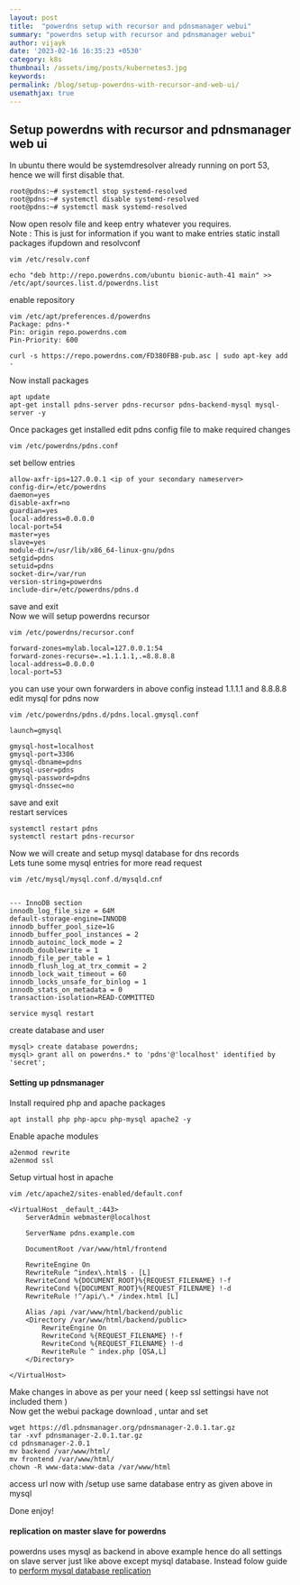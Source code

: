 ```yaml
---
layout: post
title:  "powerdns setup with recursor and pdnsmanager webui"
summary: "powerdns setup with recursor and pdnsmanager webui"
author: vijayk
date: '2023-02-16 16:35:23 +0530'
category: k8s
thumbnail: /assets/img/posts/kubernetes3.jpg
keywords: 
permalink: /blog/setup-powerdns-with-recursor-and-web-ui/
usemathjax: true
---
```


## Setup powerdns with recursor and pdnsmanager web ui   
In ubuntu there would be systemdresolver already running on port 53, hence we will first disable that.   
```
root@pdns:~# systemctl stop systemd-resolved
root@pdns:~# systemctl disable systemd-resolved
root@pdns:~# systemctl mask systemd-resolved
```   
Now open resolv file and keep entry whatever you requires.   
Note : This is just for information if you want to make entries static install packages ifupdown and resolvconf   

```
vim /etc/resolv.conf

echo "deb http://repo.powerdns.com/ubuntu bionic-auth-41 main" >> /etc/apt/sources.list.d/powerdns.list

```   
enable repository   
```
vim /etc/apt/preferences.d/powerdns
Package: pdns-*
Pin: origin repo.powerdns.com
Pin-Priority: 600

curl -s https://repo.powerdns.com/FD380FBB-pub.asc | sudo apt-key add -
```   
Now install packages   
```
apt update
apt-get install pdns-server pdns-recursor pdns-backend-mysql mysql-server -y
```

Once packages get installed edit pdns config file to make required changes   
```
vim /etc/powerdns/pdns.conf
```   
set bellow entries

```
allow-axfr-ips=127.0.0.1 <ip of your secondary nameserver>
config-dir=/etc/powerdns
daemon=yes
disable-axfr=no
guardian=yes
local-address=0.0.0.0
local-port=54
master=yes
slave=yes
module-dir=/usr/lib/x86_64-linux-gnu/pdns
setgid=pdns
setuid=pdns
socket-dir=/var/run
version-string=powerdns
include-dir=/etc/powerdns/pdns.d
```   

save and exit   
Now we will setup powerdns recursor   

```
vim /etc/powerdns/recursor.conf

forward-zones=mylab.local=127.0.0.1:54
forward-zones-recurse=.=1.1.1.1,.=8.8.8.8
local-address=0.0.0.0
local-port=53
```   
you can use your own forwarders in above config instead 1.1.1.1 and 8.8.8.8
edit mysql for pdns now   
```
vim /etc/powerdns/pdns.d/pdns.local.gmysql.conf 

launch=gmysql

gmysql-host=localhost
gmysql-port=3306
gmysql-dbname=pdns
gmysql-user=pdns
gmysql-password=pdns
gmysql-dnssec=no
```   
save and exit    
restart services    
```
systemctl restart pdns
systemctl restart pdns-recursor
```    
Now we will create and setup mysql database for dns records    
Lets tune some mysql entries for more read request    
```
vim /etc/mysql/mysql.conf.d/mysqld.cnf


--- InnoDB section
innodb_log_file_size = 64M
default-storage-engine=INNODB
innodb_buffer_pool_size=1G
innodb_buffer_pool_instances = 2
innodb_autoinc_lock_mode = 2
innodb_doublewrite = 1
innodb_file_per_table = 1
innodb_flush_log_at_trx_commit = 2
innodb_lock_wait_timeout = 60
innodb_locks_unsafe_for_binlog = 1
innodb_stats_on_metadata = 0
transaction-isolation=READ-COMMITTED

service mysql restart
```    
create database and user   
```
mysql> create database powerdns;
mysql> grant all on powerdns.* to 'pdns'@'localhost' identified by 'secret';
```    
#### Setting up pdnsmanager    

Install required php and apache packages

```
apt install php php-apcu php-mysql apache2 -y
```   
Enable apache modules   
```
a2enmod rewrite 
a2enmod ssl
```   
Setup virtual host in apache   

```
vim /etc/apache2/sites-enabled/default.conf

<VirtualHost _default_:443>
    ServerAdmin webmaster@localhost

    ServerName pdns.example.com

    DocumentRoot /var/www/html/frontend

    RewriteEngine On
    RewriteRule ^index\.html$ - [L]
    RewriteCond %{DOCUMENT_ROOT}%{REQUEST_FILENAME} !-f
    RewriteCond %{DOCUMENT_ROOT}%{REQUEST_FILENAME} !-d
    RewriteRule !^/api/\.* /index.html [L]

    Alias /api /var/www/html/backend/public
    <Directory /var/www/html/backend/public>
        RewriteEngine On
        RewriteCond %{REQUEST_FILENAME} !-f
        RewriteCond %{REQUEST_FILENAME} !-d
        RewriteRule ^ index.php [QSA,L]
    </Directory>

</VirtualHost>
```   

Make changes in above as per your need ( keep ssl settingsi have not included them )   
Now get the webui package download , untar and set

```
wget https://dl.pdnsmanager.org/pdnsmanager-2.0.1.tar.gz
tar -xvf pdnsmanager-2.0.1.tar.gz
cd pdnsmanager-2.0.1
mv backend /var/www/html/
mv frontend /var/www/html/
chown -R www-data:www-data /var/www/html 
```   

access url now with /setup
use same database entry as given above in mysql

Done enjoy!   

#### replication on master slave for powerdns   

powerdns uses mysql as backend in above example hence do all settings on slave server just like above except mysql database. Instead folow guide to [perform mysql database replication](/blog/easy-way-of-mysql-multimaster-setup/)

